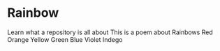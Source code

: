 # Rainbow
Learn what a repository is all about
This is a poem about Rainbows
Red 
Orange
Yellow
Green
Blue
Violet
Indego
